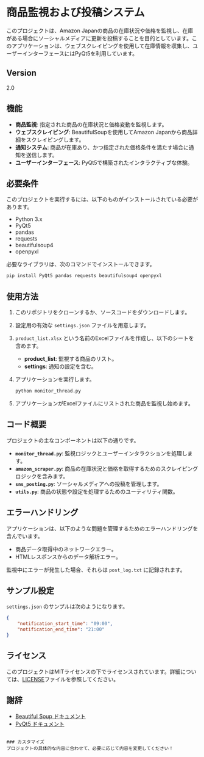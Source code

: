 
# 商品監視および投稿システム

このプロジェクトは、Amazon Japanの商品の在庫状況や価格を監視し、在庫がある場合にソーシャルメディアに更新を投稿することを目的としています。このアプリケーションは、ウェブスクレイピングを使用して在庫情報を収集し、ユーザーインターフェースにはPyQt5を利用しています。

## Version

2.0

## 機能

- **商品監視**: 指定された商品の在庫状況と価格変動を監視します。
- **ウェブスクレイピング**: BeautifulSoupを使用してAmazon Japanから商品詳細をスクレイピングします。
- **通知システム**: 商品が在庫あり、かつ指定された価格条件を満たす場合に通知を送信します。
- **ユーザーインターフェース**: PyQt5で構築されたインタラクティブな体験。

## 必要条件

このプロジェクトを実行するには、以下のものがインストールされている必要があります。

- Python 3.x
- PyQt5
- pandas
- requests
- beautifulsoup4
- openpyxl

必要なライブラリは、次のコマンドでインストールできます。

```bash
pip install PyQt5 pandas requests beautifulsoup4 openpyxl
```

## 使用方法

1. このリポジトリをクローンするか、ソースコードをダウンロードします。
2. 設定用の有効な `settings.json` ファイルを用意します。
3. `product_list.xlsx` という名前のExcelファイルを作成し、以下のシートを含めます。
   - **product_list**: 監視する商品のリスト。
   - **settings**: 通知の設定を含む。
4. アプリケーションを実行します。

   ```bash
   python monitor_thread.py
   ```

5. アプリケーションがExcelファイルにリストされた商品を監視し始めます。

## コード概要

プロジェクトの主なコンポーネントは以下の通りです。

- **`monitor_thread.py`**: 監視ロジックとユーザーインタラクションを処理します。
- **`amazon_scraper.py`**: 商品の在庫状況と価格を取得するためのスクレイピングロジックを含みます。
- **`sns_posting.py`**: ソーシャルメディアへの投稿を管理します。
- **`utils.py`**: 商品の状態や設定を処理するためのユーティリティ関数。

## エラーハンドリング

アプリケーションは、以下のような問題を管理するためのエラーハンドリングを含んでいます。
- 商品データ取得中のネットワークエラー。
- HTMLレスポンスからのデータ解析エラー。

監視中にエラーが発生した場合、それらは `post_log.txt` に記録されます。

## サンプル設定

`settings.json` のサンプルは次のようになります。

```json
{
    "notification_start_time": "09:00",
    "notification_end_time": "21:00"
}
```

## ライセンス

このプロジェクトはMITライセンスの下でライセンスされています。詳細については、[LICENSE](LICENSE)ファイルを参照してください。

## 謝辞

- [Beautiful Soup ドキュメント](https://www.crummy.com/software/BeautifulSoup/bs4/doc/)
- [PyQt5 ドキュメント](https://www.riverbankcomputing.com/static/Docs/PyQt5/)
```

### カスタマイズ
プロジェクトの具体的な内容に合わせて、必要に応じて内容を変更してください！